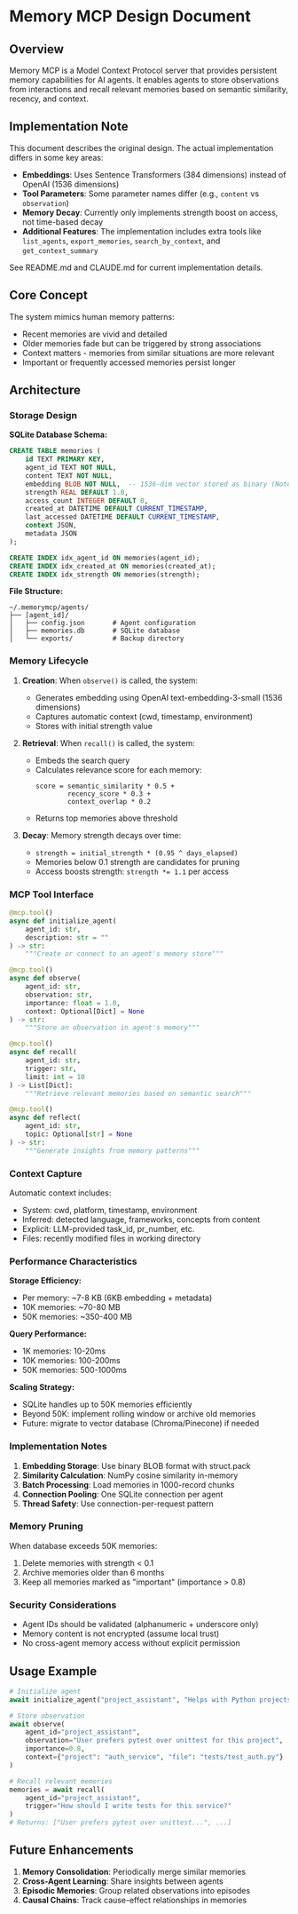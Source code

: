 # Memory MCP Design Document

## Overview

Memory MCP is a Model Context Protocol server that provides persistent memory capabilities for AI agents. It enables agents to store observations from interactions and recall relevant memories based on semantic similarity, recency, and context.

## Implementation Note

This document describes the original design. The actual implementation differs in some key areas:
- **Embeddings**: Uses Sentence Transformers (384 dimensions) instead of OpenAI (1536 dimensions)
- **Tool Parameters**: Some parameter names differ (e.g., `content` vs `observation`)
- **Memory Decay**: Currently only implements strength boost on access, not time-based decay
- **Additional Features**: The implementation includes extra tools like `list_agents`, `export_memories`, `search_by_context`, and `get_context_summary`

See README.md and CLAUDE.md for current implementation details.

## Core Concept

The system mimics human memory patterns:
- Recent memories are vivid and detailed
- Older memories fade but can be triggered by strong associations
- Context matters - memories from similar situations are more relevant
- Important or frequently accessed memories persist longer

## Architecture

### Storage Design

**SQLite Database Schema:**
```sql
CREATE TABLE memories (
    id TEXT PRIMARY KEY,
    agent_id TEXT NOT NULL,
    content TEXT NOT NULL,
    embedding BLOB NOT NULL,  -- 1536-dim vector stored as binary (Note: Implementation uses 384-dim)
    strength REAL DEFAULT 1.0,
    access_count INTEGER DEFAULT 0,
    created_at DATETIME DEFAULT CURRENT_TIMESTAMP,
    last_accessed DATETIME DEFAULT CURRENT_TIMESTAMP,
    context JSON,
    metadata JSON
);

CREATE INDEX idx_agent_id ON memories(agent_id);
CREATE INDEX idx_created_at ON memories(created_at);
CREATE INDEX idx_strength ON memories(strength);
```

**File Structure:**
```
~/.memorymcp/agents/
├── [agent_id]/
│   ├── config.json       # Agent configuration
│   ├── memories.db       # SQLite database
│   └── exports/          # Backup directory
```

### Memory Lifecycle

1. **Creation**: When `observe()` is called, the system:
   - Generates embedding using OpenAI text-embedding-3-small (1536 dimensions)
   - Captures automatic context (cwd, timestamp, environment)
   - Stores with initial strength value

2. **Retrieval**: When `recall()` is called, the system:
   - Embeds the search query
   - Calculates relevance score for each memory:
     ```
     score = semantic_similarity * 0.5 +
             recency_score * 0.3 +
             context_overlap * 0.2
     ```
   - Returns top memories above threshold

3. **Decay**: Memory strength decays over time:
   - `strength = initial_strength * (0.95 ^ days_elapsed)`
   - Memories below 0.1 strength are candidates for pruning
   - Access boosts strength: `strength *= 1.1` per access

### MCP Tool Interface

```python
@mcp.tool()
async def initialize_agent(
    agent_id: str,
    description: str = ""
) -> str:
    """Create or connect to an agent's memory store"""

@mcp.tool()
async def observe(
    agent_id: str,
    observation: str,
    importance: float = 1.0,
    context: Optional[Dict] = None
) -> str:
    """Store an observation in agent's memory"""

@mcp.tool()
async def recall(
    agent_id: str,
    trigger: str,
    limit: int = 10
) -> List[Dict]:
    """Retrieve relevant memories based on semantic search"""

@mcp.tool()
async def reflect(
    agent_id: str,
    topic: Optional[str] = None
) -> str:
    """Generate insights from memory patterns"""
```

### Context Capture

Automatic context includes:
- System: cwd, platform, timestamp, environment
- Inferred: detected language, frameworks, concepts from content
- Explicit: LLM-provided task_id, pr_number, etc.
- Files: recently modified files in working directory

### Performance Characteristics

**Storage Efficiency:**
- Per memory: ~7-8 KB (6KB embedding + metadata)
- 10K memories: ~70-80 MB
- 50K memories: ~350-400 MB

**Query Performance:**
- 1K memories: 10-20ms
- 10K memories: 100-200ms
- 50K memories: 500-1000ms

**Scaling Strategy:**
- SQLite handles up to 50K memories efficiently
- Beyond 50K: implement rolling window or archive old memories
- Future: migrate to vector database (Chroma/Pinecone) if needed

### Implementation Notes

1. **Embedding Storage**: Use binary BLOB format with struct.pack
2. **Similarity Calculation**: NumPy cosine similarity in-memory
3. **Batch Processing**: Load memories in 1000-record chunks
4. **Connection Pooling**: One SQLite connection per agent
5. **Thread Safety**: Use connection-per-request pattern

### Memory Pruning

When database exceeds 50K memories:
1. Delete memories with strength < 0.1
2. Archive memories older than 6 months
3. Keep all memories marked as "important" (importance > 0.8)

### Security Considerations

- Agent IDs should be validated (alphanumeric + underscore only)
- Memory content is not encrypted (assume local trust)
- No cross-agent memory access without explicit permission

## Usage Example

```python
# Initialize agent
await initialize_agent("project_assistant", "Helps with Python projects")

# Store observation
await observe(
    agent_id="project_assistant",
    observation="User prefers pytest over unittest for this project",
    importance=0.8,
    context={"project": "auth_service", "file": "tests/test_auth.py"}
)

# Recall relevant memories
memories = await recall(
    agent_id="project_assistant",
    trigger="How should I write tests for this service?"
)
# Returns: ["User prefers pytest over unittest...", ...]
```

## Future Enhancements

1. **Memory Consolidation**: Periodically merge similar memories
2. **Cross-Agent Learning**: Share insights between agents
3. **Episodic Memories**: Group related observations into episodes
4. **Causal Chains**: Track cause-effect relationships in memories